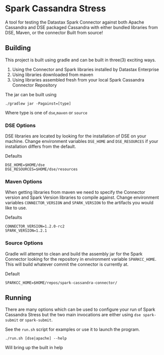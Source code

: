 # Spark Cassandra Stress

A tool for testing the Datastax Spark Connector against both Apache
Cassandra and DSE packaged Cassandra with either bundled libraries from
DSE, Maven, or the connector Built from source!

## Building

This project is built using gradle and can be built in three(3) exciting ways.

1. Using the Connector and Spark libraries installed by Datastax Enterprise
2. Using libraries downloaded from maven
3. Using libraries assembled fresh from your local Spark Cassandra Connector Repository

The jar can be built using 

    ./gradlew jar -Pagainst=[type]
    
Where type is one of `dse`,`maven` or `source`

### DSE Options

DSE libraries are located by looking for the installation of DSE on your machine.
Change environment variables `DSE_HOME` and `DSE_RESOURCES` if your installation
differs from the default.


Defaults

    DSE_HOME=$HOME/dse
    DSE_RESOURCES=$HOME/dse/resources
    
### Maven Options

When getting libraries from maven we need to specify the Connector version and
Spark Version libraries to compile against. Change environment variables 
`CONNECTOR_VERSION` and `SPARK_VERSION` to the artifacts you would like to 
use.

Defaults

    CONNECTOR_VERSION=1.2.0-rc2
    SPARK_VERSION=1.2.1
    
### Source Options

Gradle will attempt to clean and build the assembly jar for the Spark Connector
looking for the repository in environment variable `SPARKCC_HOME`. This will 
build whatever commit the connector is currently at.

Default

    SPARKCC_HOME=$HOME/repos/spark-cassandra-connector/


## Running

There are many options which can be used to configure your run of
Spark Cassandra Stress but the two main invocations are either using
`dse spark-submit` or `spark-submit`. 

See the `run.sh` script for examples or use it to launch the program.

    ./run.sh [dse|apache] --help
    
Will bring up the built in help
